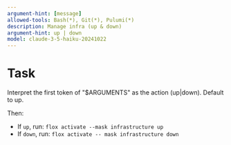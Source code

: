 ```yaml
---
argument-hint: [message]
allowed-tools: Bash(*), Git(*), Pulumi(*)
description: Manage infra (up & down)
argument-hint: up | down
model: claude-3-5-haiku-20241022
---
```


# Task
Interpret the first token of "$ARGUMENTS" as the action (up|down). Default to up.

Then:
- If `up`, run: `flox activate --mask infrastructure up`
- If `down`, run: `flox activate -- mask infrastructure down`
